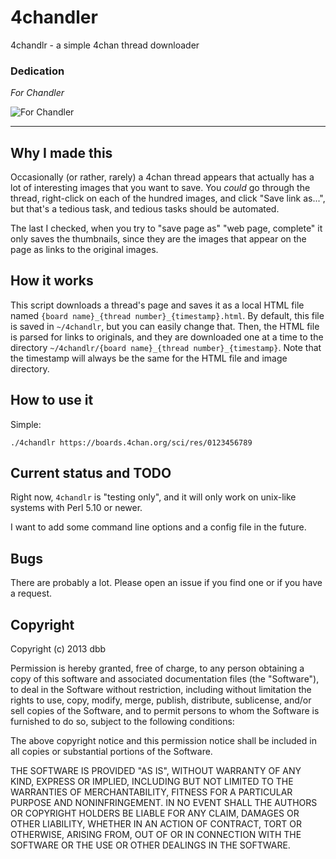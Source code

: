 # 4chandler

4chandlr - a simple 4chan thread downloader

### Dedication 

*For Chandler*

![For Chandler](https://upload.wikimedia.org/wikipedia/en/thumb/6/6c/Matthew_Perry_as_Chandler_Bing.jpg/200px-Matthew_Perry_as_Chandler_Bing.jpg)

----

## Why I made this

Occasionally (or rather, rarely) a 4chan thread appears that actually has a lot of interesting images that you want to save. You *could* go through the thread, right-click on each of the hundred images, and click "Save link as...", but that's a tedious task, and tedious tasks should be automated.

The last I checked, when you try to "save page as" "web page, complete" it only saves the thumbnails, since they are the images that appear on the page as links to the original images.

## How it works

This script downloads a thread's page and saves it as a local HTML file named `{board name}_{thread number}_{timestamp}.html`. By default, this file is saved in `~/4chandlr`, but you can easily change that. Then, the HTML file is parsed for links to originals, and they are downloaded one at a time to the directory `~/4chandlr/{board name}_{thread number}_{timestamp}`. Note that the timestamp will always be the same for the HTML file and image directory.

## How to use it

Simple:

    ./4chandlr https://boards.4chan.org/sci/res/0123456789

## Current status and TODO

Right now, `4chandlr` is "testing only", and it will only work on unix-like systems with Perl 5.10 or newer.

I want to add some command line options and a config file in the future.

## Bugs

There are probably a lot. Please open an issue if you find one or if you have a request.

## Copyright

Copyright (c) 2013 dbb

Permission is hereby granted, free of charge, to any person obtaining a copy
of this software and associated documentation files (the "Software"), to deal
in the Software without restriction, including without limitation the rights
to use, copy, modify, merge, publish, distribute, sublicense, and/or sell
copies of the Software, and to permit persons to whom the Software is
furnished to do so, subject to the following conditions:

The above copyright notice and this permission notice shall be included in
all copies or substantial portions of the Software.

THE SOFTWARE IS PROVIDED "AS IS", WITHOUT WARRANTY OF ANY KIND, EXPRESS OR
IMPLIED, INCLUDING BUT NOT LIMITED TO THE WARRANTIES OF MERCHANTABILITY,
FITNESS FOR A PARTICULAR PURPOSE AND NONINFRINGEMENT. IN NO EVENT SHALL THE
AUTHORS OR COPYRIGHT HOLDERS BE LIABLE FOR ANY CLAIM, DAMAGES OR OTHER
LIABILITY, WHETHER IN AN ACTION OF CONTRACT, TORT OR OTHERWISE, ARISING FROM,
OUT OF OR IN CONNECTION WITH THE SOFTWARE OR THE USE OR OTHER DEALINGS IN
THE SOFTWARE.


